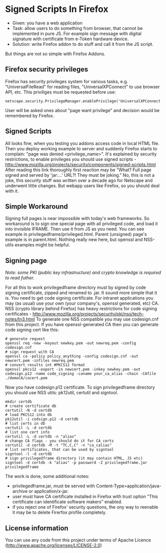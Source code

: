 ﻿Signed Scripts In Firefox
=========================

 * Given: you have a web application
 * Task: allow users to do something from browser, that cannot be implemented in pure JS. For example sign message with digital signature with certificate from e-Token hardware device.
 * Solution: write Firefox addon to do stuff and call it from the JS script.

But things are not so simple with Firefox Addons.

Firefox security privileges
---------------------------

Firefox has security privileges system for various tasks, e.g. "UniversalFileRead" for reading files, "UniversalXPConnect" to use browser API, etc. This priviliges must be requested before use:

    netscape.security.PrivilegeManager.enablePrivilege('UniversalXPConnect')

User will be asked ones about "page want privilege" and decision would be remembered by Firefox. 

Signed Scripts
--------------

All looks fine, when you testing you addons access code in local HTML file. Then you deploy working example to server and suddenly Firefox starts to complain: "page was denied <privilege_name>".
It's explained by security restrictions, to enable privileges you should use signed scripts - http://www.mozilla.org/projects/security/components/signed-scripts.html
After reading this link thoroughly first reaction may be "What? Full page signed and served by 'jar:...' URL?! They must be joking."
No, this is not a joke, this security stuff was written over a decade ago for Netscape and underwent little changes. But webapp users like Firefox, so you should deal with it.

Simple Workaround
-----------------

Signing full pages is near impossible with today's web frameworks. So workaround is to sign one special page with all privileged code, and load it into invisible IFRAME. Then use it from JS as you need.
You can see example in privilegedframe/privileged.html. Parent (unsigned) page's example is in parent.html. Nothing really new here, but openssl and NSS-utils examples might be helpful.

Signing page
------------

_Note: some PKI (public key infrastructure) and crypto knowledge is required to read futher._

 For all this to work privilegedframe directory must by signed by code signing certificate, zipped and renamed to .jar. It sound more simple that it is.
 You need to get code signing certificate. For intranet applications you may (as usual) use your own (your company's, openssl generated, etc) CA.
 NSS (crypto library behind Firefox) has heavy restrictions for code signing certificates - http://www.mozilla.org/projects/security/pki/nss/tech-notes/tn3.html 
 To generate one NSS compatible you may use codesign.cnf from this project. If you have openssl-generated CA then you can generate code signing cert like this:

    # generate request
    openssl req -new -keyout newkey.pem -out newreq.pem -config codesign.cnf
    # sign request with CA
    openssl ca -policy policy_anything -config codesign.cnf -out newcert.pem -infiles newreq.pem
    # convert results int #PKCS12 format
    openssl pkcs12 -export -in newcert.pem -inkey newkey.pem -out codesign.p12 -name code_signing -caname your_ca_alias -chain -CAfile ./demoCA/cacert.pem 

Now you have codesign.p12 certificate. To sign privilegedframe directory you should use NSS utils: pk12util, certutil and signtool.

    mkdir certdb
    # create certificate db
    certutil -N -d certdb
    # load PKCS12 into db
    pk12util -i codsign.p12 -d certdb
    # list certs in db
    certutil -L -d certdb
    # list one cert info
    certutil -L -d certdb -n "alias"
    # change CA flags - you should do it for CA certs
    certutil -d certdb -M -t "TC,C,C" -n "ca_calias"
    # list certificates, that can be used by signtool
    signtool -l -d certdb
    # sign privilegedframe directory (it may contain HTML, JS etc)
    signtool -d certdb -k "alias" -p password -Z privilegedframe.jar privilegedframe

The work is done, some additional notes:

 * privilegedframe.jar, must be served with Content-Type=application/java-archive or application/x-jar.
 * user must have CA certificate installed in Firefox with trust option "This certificate can identificate software makers" enabled.
 * if you reject one of Firefox' security questions, the ony way to reenable it may be to delete Firerfox profile completely.

License information
-------------------
You can use any code from this project under terms of Apache Licence (http://www.apache.org/licenses/LICENSE-2.0)

